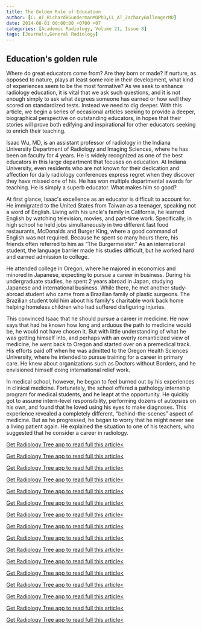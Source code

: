 ```yaml
---
title: The Golden Rule of Education
author: [CL_AT_RichardBGundermanMDPhD,CL_AT_ZacharyBallengerMD]
date: 2014-08-01 00:00:00 +0700 +07
categories: [Academic Radiology, Volume 21, Issue 8]
tags: [Journals,General Radiology]
---
```

## Education's golden rule

Where do great educators come from? Are they born or made? If nurture, as opposed to nature, plays at least some role in their development, what kind of experiences seem to be the most formative? As we seek to enhance radiology education, it is vital that we ask such questions, and it is not enough simply to ask what degrees someone has earned or how well they scored on standardized tests. Instead we need to dig deeper. With this article, we begin a series of occasional articles seeking to provide a deeper, biographical perspective on outstanding educators, in hopes that their stories will prove both edifying and inspirational for other educators seeking to enrich their teaching.

Isaac Wu, MD, is an assistant professor of radiology in the Indiana University Department of Radiology and Imaging Sciences, where he has been on faculty for 4 years. He is widely recognized as one of the best educators in this large department that focuses on education. At Indiana University, even residents who are not known for their dedication and affection for daily radiology conferences express regret when they discover they have missed one of his. He has won multiple departmental awards for teaching. He is simply a superb educator. What makes him so good?

At first glance, Isaac's excellence as an educator is difficult to account for. He immigrated to the United States from Taiwan as a teenager, speaking not a word of English. Living with his uncle's family in California, he learned English by watching television, movies, and part-time work. Specifically, in high school he held jobs simultaneously in two different fast food restaurants, McDonalds and Burger King, where a good command of English was not required. Because he spent so many hours there, his friends often referred to him as “The Burgermeister.” As an international student, the language barrier made his studies difficult, but he worked hard and earned admission to college.

He attended college in Oregon, where he majored in economics and minored in Japanese, expecting to pursue a career in business. During his undergraduate studies, he spent 2 years abroad in Japan, studying Japanese and international business. While there, he met another study-abroad student who came from a Brazilian family of plastic surgeons. The Brazilian student told him about his family's charitable work back home helping homeless children who had suffered disfiguring injuries.

This convinced Isaac that he should pursue a career in medicine. He now says that had he known how long and arduous the path to medicine would be, he would not have chosen it. But with little understanding of what he was getting himself into, and perhaps with an overly romanticized view of medicine, he went back to Oregon and started over on a premedical track. His efforts paid off when he was admitted to the Oregon Health Sciences University, where he intended to pursue training for a career in primary care. He knew about organizations such as Doctors without Borders, and he envisioned himself doing international relief work.

In medical school, however, he began to feel burned out by his experiences in clinical medicine. Fortunately, the school offered a pathology internship program for medical students, and he leapt at the opportunity. He quickly got to assume intern-level responsibility, performing dozens of autopsies on his own, and found that he loved using his eyes to make diagnoses. This experience revealed a completely different, “behind-the-scenes” aspect of medicine. But as he progressed, he began to worry that he might never see a living patient again. He explained the situation to one of his teachers, who suggested that he consider a career in radiology.

[Get Radiology Tree app to read full this article<](https://clinicalpub.com/app)

[Get Radiology Tree app to read full this article<](https://clinicalpub.com/app)

[Get Radiology Tree app to read full this article<](https://clinicalpub.com/app)

[Get Radiology Tree app to read full this article<](https://clinicalpub.com/app)

[Get Radiology Tree app to read full this article<](https://clinicalpub.com/app)

[Get Radiology Tree app to read full this article<](https://clinicalpub.com/app)

[Get Radiology Tree app to read full this article<](https://clinicalpub.com/app)

[Get Radiology Tree app to read full this article<](https://clinicalpub.com/app)

[Get Radiology Tree app to read full this article<](https://clinicalpub.com/app)

[Get Radiology Tree app to read full this article<](https://clinicalpub.com/app)

[Get Radiology Tree app to read full this article<](https://clinicalpub.com/app)

[Get Radiology Tree app to read full this article<](https://clinicalpub.com/app)

[Get Radiology Tree app to read full this article<](https://clinicalpub.com/app)

[Get Radiology Tree app to read full this article<](https://clinicalpub.com/app)

[Get Radiology Tree app to read full this article<](https://clinicalpub.com/app)

[Get Radiology Tree app to read full this article<](https://clinicalpub.com/app)